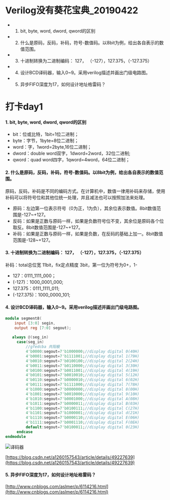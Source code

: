 # Verilog没有葵花宝典_20190422

- 1. bit, byte, word, dword, qword的区别
- 2. 什么是原码，反码，补码，符号-数值码。以8bit为例，给出各自表示的数值范围。
- 3. 十进制转换为二进制编码： 127， （-127），127.375，（-127.375）
- 4. 设计BCD译码器，输入0~9。采用verilog描述并画出门级电路图。
- 5. 异步FIFO深度为17，如何设计地址格雷码？


# 打卡day1

#### 1. bit, byte, word, dword, qword的区别

- bit：位或比特，1bit=1位二进制；
- byte：字节，1byte=8位二进制；
- word：字，1word=2byte,16位二进制；
- dword：double word双字，1dword=2word，32位二进制;
- qword：quad word四字，1qword=4word，64位二进制；

#### 2. 什么是原码，反码，补码，符号-数值码。以8bit为例，给出各自表示的数值范围。

原码，反码，补码是不同的编码方式。在计算机中，数值一律用补码来存储，使用补码可以将符号位和其他位统一处理，并且减法也可以按照加法来处理。
- 原码：左边第一位表示符号（0为正，1为负），其余位表示数值。8bit数值范围是-127~+127。
- 反码：如果是正数与原码一样，如果是负数符号位不变，其余位是原码各个位取反。8bit数值范围是-127~+127。
- 补码：如果是正数与原码一样，如果是负数，在反码的基础上加一。8bit数值范围是-128~+127。

#### 3. 十进制转换为二进制编码： 127， （-127），127.375，（-127.375）

补码：total总位宽 11bit，fix定点精度 3bit，第一位为符号为0+，1-
- 127：0111_1111_000；
- (-127)：1000_0001_000;
- 127.375：0111_1111_011;
- (-127.375)：1000_0000_101;

#### 4. 设计BCD译码器，输入0~9。采用verilog描述并画出门级电路图。

```verilog
module segment8(
    input [3:0] segin,
    output reg [7:0] segout);
   
   always @(seg_in)
     case(seg_in)
         //gfedcba 共阳极
         4'b0000:segout=7'b1000000;//display digital 0(40H)
         4'b0001:segout=7'b1111001;//display digital 1(79H)
         4'b0010:segout=7'b0100100;//display digital 2(24H)
         4'b0011:segout=7'b0110000;//display digital 3(30H)
         4'b0100:segout=7'b0011001;//display digital 4(19H)
         4'b0101:segout=7'b0010010;//display digital 5(12H)
         4'b0110:segout=7'b0000010;//display digital 6(02H)
         4'b0111:segout=7'b1111000;//display digital 7(78H)
         4'b1000:segout=7'b0000000;//display digital 8(00H)
         4'b1001:segout=7'b0010000;//display digital 9(10H)
         4'b1010:segout=7'b0001000;//display digital A(08H)
         4'b1011:segout=7'b0000011;//display digital B(03H)
         4'b1100:segout=7'b0100111;//display digital C(27H)
         4'b1101:segout=7'b1000001;//display digital d(21H)
         4'b1110:segout=7'b0000110;//display digital E(06H)
         4'b1111:segout=7'b0001110;//display digital F(0EH)
         default:segout=7'b0100011;//display digital 0(23H)
     endcase
endmodule
```

![译码器](https://github.com/TiankUo105/Digital_Front_End_Verilog/tree/master/picture/day1/译码器.png) 

[https://blog.csdn.net/a1260157543/article/details/49227639](https://blog.csdn.net/a1260157543/article/details/49227639) 

#### 5. 异步FIFO深度为17，如何设计地址格雷码？

[http://www.cnblogs.com/aslmer/p/6114216.html](http://www.cnblogs.com/aslmer/p/6114216.html) 
